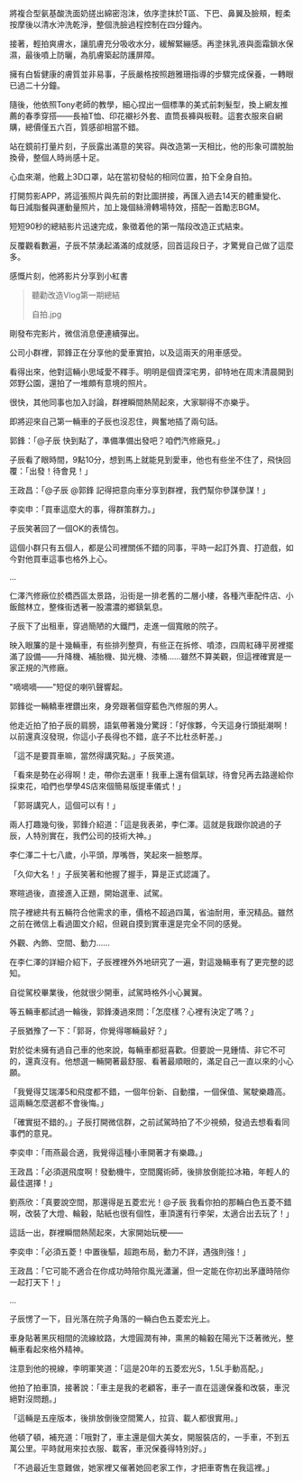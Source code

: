 將複合型氨基酸洗面奶搓出綿密泡沫，依序塗抹於T區、下巴、鼻翼及臉頰，輕柔按摩後以清水沖洗乾淨，整個洗臉過程控制在四分鐘內。  

接著，輕拍爽膚水，讓肌膚充分吸收水分，緩解緊繃感。再塗抹乳液與面霜鎖水保濕，最後噴上防曬，為肌膚築起防護屏障。  

擁有白皙健康的膚質並非易事，子辰嚴格按照趙雅珊指導的步驟完成保養，一轉眼已過二十分鐘。  

隨後，他依照Tony老師的教學，細心捏出一個標準的美式前刺髮型，換上網友推薦的春季穿搭——長袖T恤、印花襯衫外套、直筒長褲與板鞋。這套衣服來自網購，總價僅五六百，質感卻相當不錯。  

站在鏡前打量片刻，子辰露出滿意的笑容。與改造第一天相比，他的形象可謂脫胎換骨，整個人時尚感十足。  

心血來潮，他戴上3D口罩，站在當初發帖的相同位置，拍下全身自拍。  

打開剪影APP，將這張照片與先前的對比圖拼接，再匯入過去14天的體重變化、每日減脂餐與運動量照片，加上幾個絲滑轉場特效，搭配一首勵志BGM。  

短短90秒的總結影片迅速完成，象徵着他的第一階段改造正式結束。  

反覆觀看數遍，子辰不禁湧起滿滿的成就感，回首這段日子，才驚覺自己做了這麼多。  

感慨片刻，他將影片分享到小紅書

>聽勸改造Vlog第一期總結
>
>自拍.jpg

剛發布完影片，微信消息便連續彈出。  

公司小群裡，郭鋒正在分享他的愛車實拍，以及這兩天的用車感受。  

看得出來，他對這輛小思域愛不釋手。明明是個資深宅男，卻特地在周末清晨開到郊野公園，還拍了一堆頗有意境的照片。  

很快，其他同事也加入討論，群裡瞬間熱鬧起來，大家聊得不亦樂乎。  

即將迎來自己第一輛車的子辰也沒忍住，興奮地插了兩句話。  

郭鋒：「@子辰 快到點了，準備準備出發吧？咱們汽修廠見。」  

子辰看了眼時間，9點10分，想到馬上就能見到愛車，他也有些坐不住了，飛快回覆：「出發！待會見！」  

王政昌：「@子辰 @郭鋒 記得把意向車分享到群裡，我們幫你參謀參謀！」  

李奕申：「買車這麼大的事，得群策群力。」  

子辰笑著回了一個OK的表情包。  

這個小群只有五個人，都是公司裡關係不錯的同事，平時一起訂外賣、打遊戲，如今對他買車這事也格外上心。

...

仁澤汽修廠位於橋西區太景路，沿街是一排老舊的二層小樓，各種汽車配件店、小飯館林立，整條街透著一股濃濃的鄉鎮氣息。  

子辰下了出租車，穿過簡陋的大鐵門，走進一個寬敞的院子。  

映入眼簾的是十幾輛車，有些排列整齊，有些正在拆修、噴漆，四周紅磚平房裡擺滿了設備——升降機、補胎機、拋光機、漆桶……雖然不算美觀，但這裡確實是一家正規的汽修廠。  

"嘀嘀嘀——"短促的喇叭聲響起。  

郭鋒從一輛轎車裡鑽出來，身旁跟著個穿藍色汽修服的男人。  

他走近拍了拍子辰的肩膀，語氣帶著幾分驚訝：「好傢夥，今天這身行頭挺潮啊！以前還真沒發現，你這小子長得也不錯，底子不比杜丞軒差。」  

「這不是要買車嘛，當然得講究點。」子辰笑道。  

「看來是勢在必得啊！走，帶你去選車！我車上還有個氣球，待會兒再去路邊給你採束花，咱們也學學4S店來個簡易版提車儀式！」  

「郭哥講究人，這個可以有！」  

兩人打趣幾句後，郭鋒介紹道：「這是我表弟，李仁澤。這就是我跟你說過的子辰，人特別實在，我們公司的技術大神。」  

李仁澤二十七八歲，小平頭，厚嘴唇，笑起來一臉憨厚。  

「久仰大名！」子辰笑著和他握了握手，算是正式認識了。  

寒暄過後，直接進入正題，開始選車、試駕。  

院子裡總共有五輛符合他需求的車，價格不超過四萬，省油耐用，車況精品。雖然之前在微信上看過圖文介紹，但親自摸到實車還是完全不同的感覺。  

外觀、內飾、空間、動力……  

在李仁澤的詳細介紹下，子辰裡裡外外地研究了一遍，對這幾輛車有了更完整的認知。  

自從駕校畢業後，他就很少開車，試駕時格外小心翼翼。  

等五輛車都試過一輪後，郭鋒湊過來問：「怎麼樣？心裡有決定了嗎？」  

子辰猶豫了一下：「郭哥，你覺得哪輛最好？」  

對於從未擁有過自己車的他來說，每輛車都挺喜歡。但要說一見鍾情、非它不可的，還真沒有。他想選一輛開著最舒服、看著最順眼的，滿足自己一直以來的小心願。  

「我覺得艾瑞澤5和飛度都不錯，一個年份新、自動擋，一個保值、駕駛樂趣高。這兩輛怎麼選都不會後悔。」  

「確實挺不錯的。」子辰打開微信群，之前試駕時拍了不少視頻，發過去想看看同事們的意見。  

李奕申：「雨燕最合適，我覺得這種小車開著才有樂趣。」  

王政昌：「必須選飛度啊！發動機牛，空間魔術師，後排放倒能拉冰箱，年輕人的最佳選擇！」  

劉燕欣：「真要說空間，那還得是五菱宏光！@子辰 我看你拍的那輛白色五菱不錯啊，改裝了大燈、輪轂，貼紙也很有個性，車頂還有行李架，太適合出去玩了！」  

這話一出，群裡瞬間熱鬧起來，大家開始玩梗——  

李奕申：「必須五菱！中置後驅，超跑布局，動力不詳，遇強則強！」  

王政昌：「它可能不適合在你成功時陪你風光瀟灑，但一定能在你初出茅廬時陪你一起打天下！」

...

子辰愣了一下，目光落在院子角落的一輛白色五菱宏光上。  

車身貼著黑灰相間的流線紋路，大燈圓潤有神，熏黑的輪轂在陽光下泛著微光，整輛車看起來格外精神。  

注意到他的視線，李明軍笑道：「這是20年的五菱宏光S，1.5L手動高配。」  

他拍了拍車頂，接著說：「車主是我的老顧客，車子一直在這邊保養和改裝，車況絕對沒問題。」  

「這輛是五座版本，後排放倒後空間驚人，拉貨、載人都很實用。」  

他頓了頓，補充道：「哦對了，車主還是個大美女，開服裝店的，一手車，不到五萬公里。平時就用來拉衣服、載客，車況保養得特別好。」  

「不過最近生意難做，她家裡又催著她回老家工作，才把車寄售在我這裡。」